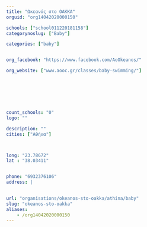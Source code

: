 ```yaml
---
title: "Ωκεανός στο ΟΑΚΚΑ"
orguid: "org14042020000150"

schools: ["school011220181158"]
categorynoslug: ["Baby"]

categories: ["baby"]


org_facebook: "https://www.facebook.com/AoOkeanos/"

org_website: ["www.aooc.gr/classes/baby-swimming/"]







count_schools: "0"
logo: ""

description: ""
cities: ["Αθήνα"]



long: "23.78672"
lat : "38.03411"


phone: "6932376106"
address: |
    

url: "organisations/okeanos-sto-oakka/athina/baby"
slug: "okeanos-sto-oakka"
aliases:
    - /org14042020000150
---
```



